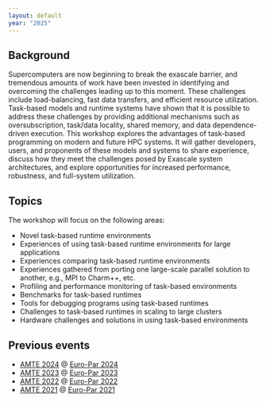```yaml
---
layout: default
year: "2025"
---
```

<!-- Debug information -->
<!-- <p>Current page year: {{ page.year }}</p>
<p>Available years: {{ site.data.years | map: "year" | join: ", " }}</p> -->
<!-- <p>Data structure: {{ site.data.years | jsonify }}</p> -->
<!-- <p>Data structure: {{ site.data.years["2025"] | jsonify }}</p> -->
<!-- <p>Data structure: {{ site.data.years[page.year] | jsonify }}</p> -->

<!-- <script>
  window.location.href = "/years/{{ site.current_year }}";
</script>

<h1>AMTE Workshop Series</h1>
<p>Redirecting to the current workshop...</p>
<p><a href="/years/{{ site.current_year }}">Click here if not redirected automatically</a></p> -->

<!-- ## Past Workshops
{% for year in site.data.years reversed %}
  {% if year.path contains "index.md" %}
    <a href="{{ year.url }}">{{ site.data.years[year.year].config.acronym }}</a><br>
  {% endif %}
{% endfor %} -->

## Background
Supercomputers are now beginning to break the exascale barrier, and tremendous amounts of work have been invested in identifying and overcoming the challenges leading up to this moment. These challenges include load-balancing, fast data transfers, and efficient resource utilization. Task-based models and runtime systems have shown that it is possible to address these challenges by providing additional mechanisms such as oversubscription, task/data locality, shared memory, and data dependence-driven execution.
This workshop explores the advantages of task-based programming on modern and future HPC systems. It will gather developers, users, and proponents of these models and systems to share experience, discuss how they meet the challenges posed by Exascale system architectures, and explore opportunities for increased performance, robustness, and full-system utilization.

## Topics
The workshop will focus on the following areas:

* Novel task-based runtime environments
* Experiences of using task-based runtime environments for large applications
* Experiences comparing task-based runtime environments
* Experiences gathered from porting one large-scale parallel solution to another, e.g., MPI to Charm++, etc.
* Profiling and performance monitoring of task-based environments
* Benchmarks for task-based runtimes
* Tools for debugging programs using task-based runtimes
* Challenges to task-based runtimes in scaling to large clusters
* Hardware challenges and solutions in using task-based environments


## Previous events

* [AMTE 2024](https://amte2024.github.io/) @ [Euro-Par 2024](https://2024.euro-par.org/)
* [AMTE 2023](https://amte2023.stellar-group.org/) @ [Euro-Par 2023](https://2023.euro-par.org/)
* [AMTE 2022](https://amte2022.stellar-group.org/) @ [Euro-Par 2022](https://2022.euro-par.org/)
* [AMTE 2021](https://amte2021.stellar-group.org/) @ [Euro-Par 2021](https://2021.euro-par.org/)
